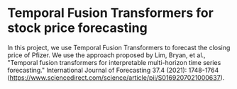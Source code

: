# Temporal Fusion Transformers for stock price forecasting
In this project, we use Temporal Fusion Transformers to forecast the closing price of Pfizer. We use the approach proposed by Lim, Bryan, et al., "Temporal fusion transformers for interpretable multi-horizon time series forecasting." International Journal of Forecasting 37.4 (2021): 1748-1764 (https://www.sciencedirect.com/science/article/pii/S0169207021000637).
